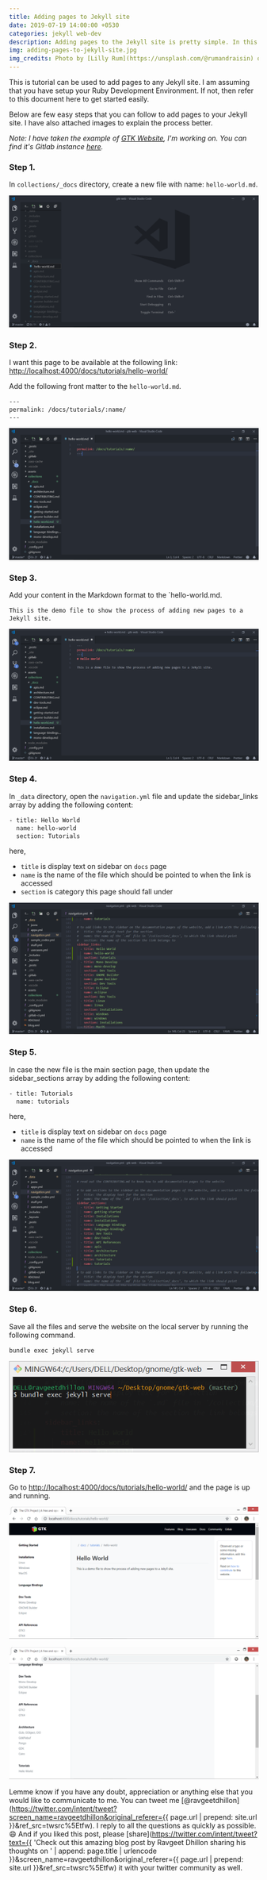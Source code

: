 ```yaml
---
title: Adding pages to Jekyll site
date: 2019-07-19 14:00:00 +0530
categories: jekyll web-dev
description: Adding pages to the Jekyll site is pretty simple. In this blog, I share with you some important steps on how to add pages to a documentation website, but the method is universal to any website you want.
img: adding-pages-to-jekyll-site.jpg
img_credits: Photo by [Lilly Rum](https://unsplash.com/@rumandraisin) on [Unsplash](https://unsplash.com)
---
```


This is tutorial can be used to add pages to any Jekyll site. I am assuming that you have setup your Ruby Development Environment. If not, then refer to this document here to get started easily.

Below are few easy steps that you can follow to add pages to your Jekyll site. I have also attached images to explain the process better.

*Note: I have taken the example of [GTK Website][gtk-website], I'm working on. You can find it's Gitlab instance [here][gitlab-repo].*

### Step 1.
In `collections/_docs` directory, create a new file with name: `hello-world.md`.

![Creating a new Markdown file.](/assets/img/blog/adding-pages-to-jekyll-site-screen-1.png)

### Step 2.
I want this page to be available at the following link: [http://localhost:4000/docs/tutorials/hello-world/](http://localhost:4000/docs/tutorials/hello-world/)

Add the following front matter to the `hello-world.md`.
```
---
permalink: /docs/tutorials/:name/
---
```

![Adding the front matter to the Markdown file.](/assets/img/blog/adding-pages-to-jekyll-site-screen-2.png)

### Step 3.
Add your content in the Markdown format to the `hello-world.md.

```
This is the demo file to show the process of adding new pages to a Jekyll site.
```

![Adding the new content to the Markdown file.](/assets/img/blog/adding-pages-to-jekyll-site-screen-3.png)

### Step 4.
In `_data` directory, open the `navigation.yml` file and update the sidebar_links array by adding the following content:

```
- title: Hello World
  name: hello-world
  section: Tutorials
```

here,
* `title` is display text on sidebar on `docs` page
* `name` is the name of the file which should be pointed to when the link is accessed
* `section` is category this page should fall under

![Updating YML file in the Jekyll Project.](/assets/img/blog/adding-pages-to-jekyll-site-screen-4.png)

### Step 5.
In case the new file is the main section page, then update the sidebar_sections array by adding the following content:
```
- title: Tutorials
  name: tutorials
```
here,
* `title` is display text on sidebar on `docs` page
* `name` is the name of the file which should be pointed to when the link is accessed

![Updating YML file in the Jekyll Project.](/assets/img/blog/adding-pages-to-jekyll-site-screen-5.png)

### Step 6.
Save all the files and serve the website on the local server by running the following command.
```
bundle exec jekyll serve
```

![Compiling the Jekyll website.](/assets/img/blog/adding-pages-to-jekyll-site-screen-6.png)

### Step 7.
Go to [http://localhost:4000/docs/tutorials/hello-world/](http://localhost:4000/docs/tutorials/hello-world/) and the page is up and running.

[gtk-website]: https://ravgeetdhillon.pages.gitlab.gnome.org/gtk-web/
[gitlab-repo]: https://gitlab.gnome.org/ravgeetdhillon/gtk-web

![Fetching the Jekyll website on the localhost.](/assets/img/blog/adding-pages-to-jekyll-site-screen-7.png)

![Fetching the Jekyll website on the localhost.](/assets/img/blog/adding-pages-to-jekyll-site-screen-8.png)

Lemme know if you have any doubt, appreciation or anything else that you would like to communicate to me. You can tweet me [@ravgeetdhillon](https://twitter.com/intent/tweet?screen_name=ravgeetdhillon&original_referer={{ page.url | prepend: site.url }}&ref_src=twsrc%5Etfw). I reply to all the questions as quickly as possible. 😄 And if you liked this post, please [share](https://twitter.com/intent/tweet?text={{ 'Check out this amazing blog post by Ravgeet Dhillon sharing his thoughts on ' | append: page.title | urlencode }}&screen_name=ravgeetdhillon&original_referer={{ page.url | prepend: site.url }}&ref_src=twsrc%5Etfw) it with your twitter community as well.